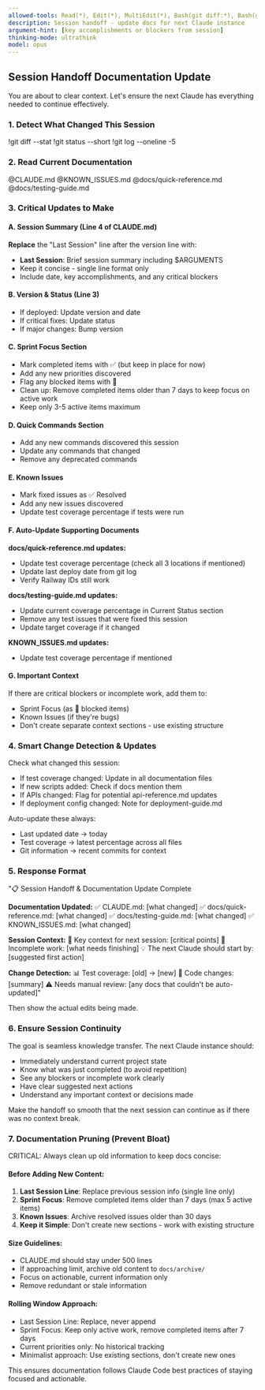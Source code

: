 ```yaml
---
allowed-tools: Read(*), Edit(*), MultiEdit(*), Bash(git diff:*), Bash(git status:*), Bash(git log:*)
description: Session handoff - update docs for next Claude instance
argument-hint: [key accomplishments or blockers from session]
thinking-mode: ultrathink
model: opus
---
```


## Session Handoff Documentation Update

You are about to clear context. Let's ensure the next Claude has everything needed to continue effectively.

### 1. Detect What Changed This Session
!git diff --stat
!git status --short
!git log --oneline -5

### 2. Read Current Documentation
@CLAUDE.md
@KNOWN_ISSUES.md
@docs/quick-reference.md
@docs/testing-guide.md

### 3. Critical Updates to Make

#### A. Session Summary (Line 4 of CLAUDE.md)
**Replace** the "Last Session" line after the version line with:
- **Last Session**: Brief session summary including $ARGUMENTS
- Keep it concise - single line format only
- Include date, key accomplishments, and any critical blockers

#### B. Version & Status (Line 3)
- If deployed: Update version and date
- If critical fixes: Update status
- If major changes: Bump version

#### C. Sprint Focus Section
- Mark completed items with ✅ (but keep in place for now)
- Add any new priorities discovered
- Flag any blocked items with 🚧
- Clean up: Remove completed items older than 7 days to keep focus on active work
- Keep only 3-5 active items maximum

#### D. Quick Commands Section  
- Add any new commands discovered this session
- Update any commands that changed
- Remove any deprecated commands

#### E. Known Issues
- Mark fixed issues as ✅ Resolved
- Add any new issues discovered
- Update test coverage percentage if tests were run

#### F. Auto-Update Supporting Documents

**docs/quick-reference.md updates:**
- Update test coverage percentage (check all 3 locations if mentioned)
- Update last deploy date from git log
- Verify Railway IDs still work

**docs/testing-guide.md updates:**
- Update current coverage percentage in Current Status section
- Remove any test issues that were fixed this session
- Update target coverage if it changed

**KNOWN_ISSUES.md updates:**
- Update test coverage percentage if mentioned

#### G. Important Context
If there are critical blockers or incomplete work, add them to:
- Sprint Focus (as 🚧 blocked items)
- Known Issues (if they're bugs)
- Don't create separate context sections - use existing structure

### 4. Smart Change Detection & Updates

Check what changed this session:
- If test coverage changed: Update in all documentation files
- If new scripts added: Check if docs mention them
- If APIs changed: Flag for potential api-reference.md updates
- If deployment config changed: Note for deployment-guide.md

Auto-update these always:
- Last updated date → today
- Test coverage → latest percentage across all files
- Git information → recent commits for context

### 5. Response Format

"📋 Session Handoff & Documentation Update Complete

**Documentation Updated:**
✅ CLAUDE.md: [what changed]
✅ docs/quick-reference.md: [what changed]
✅ docs/testing-guide.md: [what changed]
✅ KNOWN_ISSUES.md: [what changed]

**Session Context:**
📌 Key context for next session: [critical points]
🚧 Incomplete work: [what needs finishing]
💡 The next Claude should start by: [suggested first action]

**Change Detection:**
📊 Test coverage: [old] → [new]
🔧 Code changes: [summary]
⚠️ Needs manual review: [any docs that couldn't be auto-updated]"

Then show the actual edits being made.

### 6. Ensure Session Continuity

The goal is seamless knowledge transfer. The next Claude instance should:
- Immediately understand current project state
- Know what was just completed (to avoid repetition)
- See any blockers or incomplete work clearly
- Have clear suggested next actions
- Understand any important context or decisions made

Make the handoff so smooth that the next session can continue as if there was no context break.

### 7. Documentation Pruning (Prevent Bloat)

CRITICAL: Always clean up old information to keep docs concise:

#### Before Adding New Content:
1. **Last Session Line**: Replace previous session info (single line only)
2. **Sprint Focus**: Remove completed items older than 7 days (max 5 active items)
3. **Known Issues**: Archive resolved issues older than 30 days
4. **Keep it Simple**: Don't create new sections - work with existing structure

#### Size Guidelines:
- CLAUDE.md should stay under 500 lines
- If approaching limit, archive old content to `docs/archive/`
- Focus on actionable, current information only
- Remove redundant or stale information

#### Rolling Window Approach:
- Last Session Line: Replace, never append  
- Sprint Focus: Keep only active work, remove completed items after 7 days
- Current priorities only: No historical tracking
- Minimalist approach: Use existing sections, don't create new ones

This ensures documentation follows Claude Code best practices of staying focused and actionable.